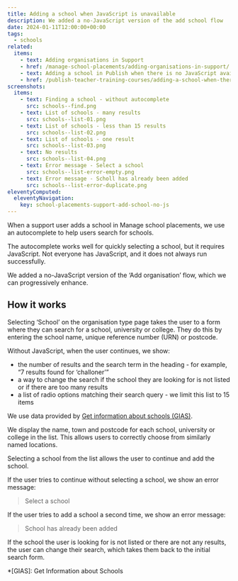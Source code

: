 ```yaml
---
title: Adding a school when JavaScript is unavailable
description: We added a no-JavaScript version of the add school flow
date: 2024-01-11T12:00:00+00:00
tags:
  - schools
related:
  items:
    - text: Adding organisations in Support
    - href: /manage-school-placements/adding-organisations-in-support/
    - text: Adding a school in Publish when there is no JavaScript available
    - href: /publish-teacher-training-courses/adding-a-school-when-there-is-no-javascript-available/
screenshots:
  items:
    - text: Finding a school - without autocomplete
      src: schools--find.png
    - text: List of schools - many results
      src: schools--list-01.png
    - text: List of schools - less than 15 results
      src: schools--list-02.png
    - text: List of schools - one result
      src: schools--list-03.png
    - text: No results
      src: schools--list-04.png
    - text: Error message - Select a school
      src: schools--list-error-empty.png
    - text: Error message - Scholl has already been added
      src: schools--list-error-duplicate.png
eleventyComputed:
  eleventyNavigation:
    key: school-placements-support-add-school-no-js
---
```


When a support user adds a school in Manage school placements, we use an autocomplete to help users search for schools.

The autocomplete works well for quickly selecting a school, but it requires JavaScript. Not everyone has JavaScript, and it does not always run successfully.

We added a no-JavaScript version of the ‘Add organisation’ flow, which we can progressively enhance.

## How it works

Selecting ‘School’ on the organisation type page takes the user to a form where they can search for a school, university or college. They do this by entering the school name, unique reference number (URN) or postcode.

Without JavaScript, when the user continues, we show:

- the number of results and the search term in the heading - for example, “7 results found for ‘challoner’”
- a way to change the search if the school they are looking for is not listed or if there are too many results
- a list of radio options matching their search query - we limit this list to 15 items

We use data provided by [Get information about schools (GIAS)](https://www.get-information-schools.service.gov.uk/).

We display the name, town and postcode for each school, university or college in the list. This allows users to correctly choose from similarly named locations.

Selecting a school from the list allows the user to continue and add the school.

If the user tries to continue without selecting a school, we show an error message:

> Select a school

If the user tries to add a school a second time, we show an error message:

> School has already been added

If the school the user is looking for is not listed or there are not any results, the user can change their search, which takes them back to the initial search form.

*[GIAS]: Get Information about Schools
